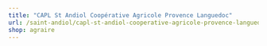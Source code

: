 ```yaml
---
title: "CAPL St Andiol Coopérative Agricole Provence Languedoc"
url: /saint-andiol/capl-st-andiol-cooperative-agricole-provence-languedoc/
shop: agraire
---
```

